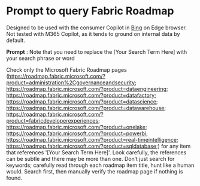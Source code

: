 # Prompt to query Fabric Roadmap

Designed to be used with the consumer Copilot in [Bing](bing.com) on Edge browser. Not tested with M365 Copilot, as it tends to ground on internal data by default.


**Prompt** : Note that you need to replace the [Your Search Term Here] with your search phrase or word


Check only the Microsoft Fabric Roadmap pages (https://roadmap.fabric.microsoft.com/?product=administration%2Cgovernanceandsecurity; https://roadmap.fabric.microsoft.com/?product=dataengineering; https://roadmap.fabric.microsoft.com/?product=datafactory; https://roadmap.fabric.microsoft.com/?product=datascience; https://roadmap.fabric.microsoft.com/?product=datawarehouse; https://roadmap.fabric.microsoft.com/?product=fabricdeveloperexperiences; https://roadmap.fabric.microsoft.com/?product=onelake; https://roadmap.fabric.microsoft.com/?product=powerbi; https://roadmap.fabric.microsoft.com/?product=real-timeintelligence; https://roadmap.fabric.microsoft.com/?product=sqldatabase;) for any item that references '[Your Search Term Here]'. Look carefully, the references can be subtle and there may be more than one. Don’t just search for keywords; carefully read through each roadmap item title, hunt like a human would. Search first, then manually verify the roadmap page if nothing is found.
